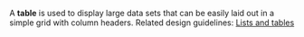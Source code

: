 A **table** is used to display large data sets that can be easily laid out in a simple grid with column headers. Related design guidelines: [Lists and tables](design-guidelines/usage-and-behavior/lists-and-tables)
